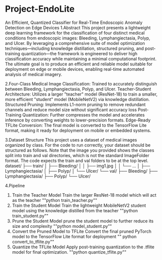 # Project-EndoLite
An Efficient, Quantized Classifier for Real-Time Endoscopic Anomaly Detection on Edge Devices
1.Abstract
This project presents a lightweight deep learning framework for the classification of four distinct medical conditions from endoscopic images: Bleeding, Lymphangiectasia, Polyp, and Ulcer. By leveraging a comprehensive suite of model optimization techniques—including knowledge distillation, structured pruning, and post-training quantization—the framework is engineered to deliver high classification accuracy while maintaining a minimal computational footprint. The ultimate goal is to produce an efficient and reliable model suitable for deployment on edge or mobile devices, enabling real-time automated analysis of medical imagery.


2.Four-Class Medical Image Classification:
Trained to accurately distinguish between Bleeding, Lymphangiectasia, Polyp, and Ulcer.
Teacher-Student Architecture: Utilizes a larger "teacher" model (ResNet-18) to train a smaller, more efficient "student" model (MobileNetV2) via knowledge distillation.
Structured Pruning: Implements L1-norm pruning to remove redundant channels and reduce model size without significant accuracy loss
Post-Training Quantization: Further compresses the model and accelerates inference by converting weights to lower-precision formats.
Edge-Ready TFLite Conversion: The final model is converted to the TensorFlow Lite format, making it ready for deployment on mobile or embedded systems.


3.Dataset Structure
This project uses a dataset of medical images organized by class. For the code to run correctly, your dataset should be structured as follows. Note that the image you provided shows the classes split into train and val directories, which is not the standard ImageFolder format. The code expects the train and val folders to be at the top level.
dataset/
├── train/
│   ├── Bleeding/
│   │   ├── img1.jpg
│   │   └── ...
│   ├── Lymphangiectasia/
│   ├── Polyp/
│   └── Ulcer/
└── val/
    ├── Bleeding/
    ├── Lymphangiectasia/
    ├── Polyp/
    └── Ulcer/


4.Pipeline
1. Train the Teacher Model
Train the larger ResNet-18 model which will act as the teacher
        ""python train_teacher.py""
2. Train the Student Model 
Train the lightweight MobileNetV2 student model using the knowledge distilled from the teacher
     ""python train_student.py""
3. Prune the Student Model
prune the student model to further reduce its size and complexity
     ""python model_student.py""
4. Convert the Pruned Model to TFLite
Convert the final pruned PyTorch model to the TensorFlow Lite format for deployment
     "" python convert_to_tflite.py""
5. Quantize the TFLite Model
Apply post-training quantization to the .tflite model for final optimization.
     ""python quantize_tflite.py""



